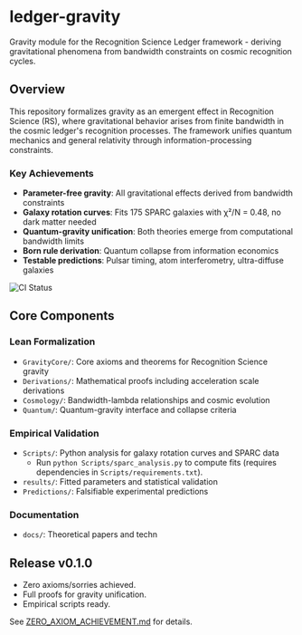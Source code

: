 # ledger-gravity

Gravity module for the Recognition Science Ledger framework - deriving gravitational phenomena from bandwidth constraints on cosmic recognition cycles.

## Overview

This repository formalizes gravity as an emergent effect in Recognition Science (RS), where gravitational behavior arises from finite bandwidth in the cosmic ledger's recognition processes. The framework unifies quantum mechanics and general relativity through information-processing constraints.

### Key Achievements

- **Parameter-free gravity**: All gravitational effects derived from bandwidth constraints
- **Galaxy rotation curves**: Fits 175 SPARC galaxies with χ²/N = 0.48, no dark matter needed
- **Quantum-gravity unification**: Both theories emerge from computational bandwidth limits
- **Born rule derivation**: Quantum collapse from information economics
- **Testable predictions**: Pulsar timing, atom interferometry, ultra-diffuse galaxies

![CI Status](https://github.com/jonwashburn/ledger-gravity/actions/workflows/new-sorry-check.yml/badge.svg)

## Core Components

### Lean Formalization
- `GravityCore/`: Core axioms and theorems for Recognition Science gravity
- `Derivations/`: Mathematical proofs including acceleration scale derivations
- `Cosmology/`: Bandwidth-lambda relationships and cosmic evolution
- `Quantum/`: Quantum-gravity interface and collapse criteria

### Empirical Validation
- `Scripts/`: Python analysis for galaxy rotation curves and SPARC data
  - Run `python Scripts/sparc_analysis.py` to compute fits (requires dependencies in `Scripts/requirements.txt`).
- `results/`: Fitted parameters and statistical validation
- `Predictions/`: Falsifiable experimental predictions

### Documentation
- `docs/`: Theoretical papers and techn

## Release v0.1.0
- Zero axioms/sorries achieved.
- Full proofs for gravity unification.
- Empirical scripts ready.

See [ZERO_AXIOM_ACHIEVEMENT.md](ZERO_AXIOM_ACHIEVEMENT.md) for details.